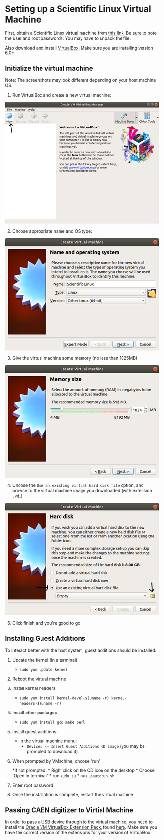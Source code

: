 # Setting up a Scientific Linux Virtual Machine

First, obtain a Scientific Linux virtual machine from [this link](https://www.osboxes.org/scientific-linux/).
Be sure to note the user and root passwords.
You may have to unpack the file.

Also download and install [VirtualBox](https://www.virtualbox.org/wiki/Downloads).
Make sure you are installing version 6.0+.

## Initialize the virtual machine

Note: The screenshots may look different depending on your host machine OS.

1. Run VirtualBox and create a new virtual machine:

![new VM](img/VB1.png "Create new VM")

2. Choose appropriate name and OS type:

![name VM](img/VB2.png "Name VM")

3. Give the virtual machine some memory (no less than 1025MB)

![memory](img/VB3.png "Memory")

4. Choose the `Use an existing virtual hard disk file` option, and browse to the virtual machine image you downloaded (with extension `.vdi`)

![HD](img/VB4.png "HD")

5. Click finish and you're good to go

## Installing Guest Additions

To interact better with the host system, guest additions should be installed.

1. Update the kernel (in a terminal)

    * `sudo yum update kernel`

2. Reboot the virtual machine

3. Install kernal headers

    * `sudo yum install kernel-devel-$(uname -r) kernel-headers-$(uname -r)`

4. Install other packages

    * `sudo yum install gcc make perl`

5. install guest additions:

    * In the virtual machine menu:
        * `Devices -> Insert Guest Additions CD image`	(you may be prompted to download it)

6. When prompted by VMachine, choose 'run'

    *if not prompted:
        * Right click on the CD icon on the desktop
        * Choose 'Open in terminal'
        * run `sudo su`
        * run `./autorun.sh`

7. Enter root password
8. Once the installation is complete, restart the virtual machine

## Passing CAEN digitizer to Virtial Machine

In order to pass a USB device through to the virtual machine, you need to install the [Oracle VM VirtualBox Extension Pack](https://download.virtualbox.org/virtualbox/6.1.2/Oracle_VM_VirtualBox_Extension_Pack-6.1.2.vbox-extpack), found [here](https://www.virtualbox.org/wiki/Downloads).
Make sure you have the correct version of the extensions for your version of VirtualBox

